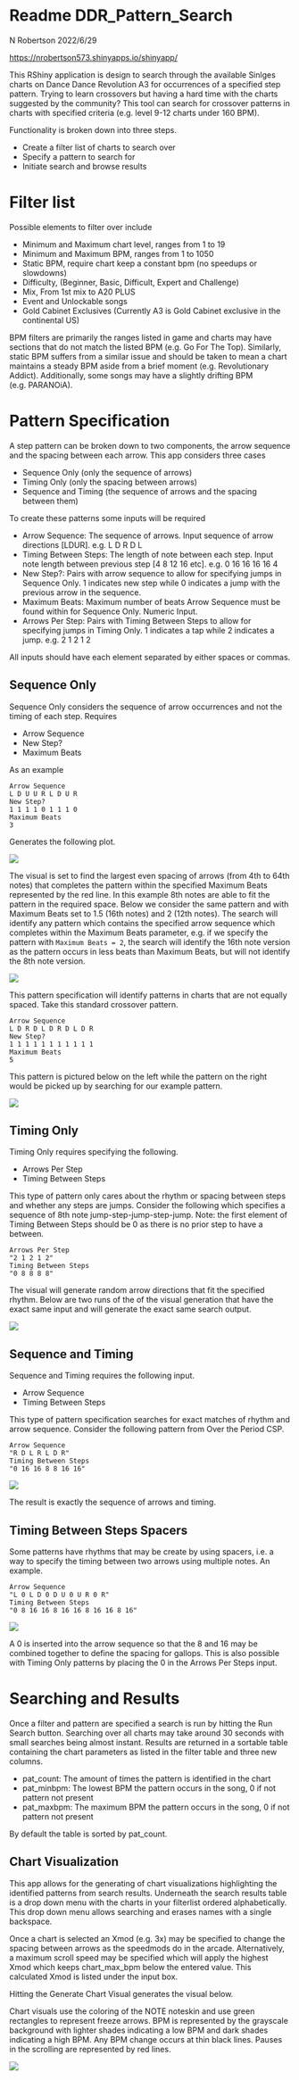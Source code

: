 Readme DDR_Pattern_Search
================
N Robertson
2022/6/29

<https://nrobertson573.shinyapps.io/shinyapp/>

This RShiny application is design to search through the available
Sinlges charts on Dance Dance Revolution A3 for occurrences of a
specified step pattern. Trying to learn crossovers but having a hard
time with the charts suggested by the community? This tool can search
for crossover patterns in charts with specified criteria (e.g. level
9-12 charts under 160 BPM).

Functionality is broken down into three steps.

-   Create a filter list of charts to search over
-   Specify a pattern to search for
-   Initiate search and browse results

# Filter list

Possible elements to filter over include

-   Minimum and Maximum chart level, ranges from 1 to 19
-   Minimum and Maximum BPM, ranges from 1 to 1050
-   Static BPM, require chart keep a constant bpm (no speedups or
    slowdowns)
-   Difficulty, (Beginner, Basic, Difficult, Expert and Challenge)
-   Mix, From 1st mix to A20 PLUS
-   Event and Unlockable songs
-   Gold Cabinet Exclusives (Currently A3 is Gold Cabinet exclusive in
    the continental US)

BPM filters are primarily the ranges listed in game and charts may have
sections that do not match the listed BPM (e.g. Go For The Top).
Similarly, static BPM suffers from a similar issue and should be taken
to mean a chart maintains a steady BPM aside from a brief moment
(e.g. Revolutionary Addict). Additionally, some songs may have a
slightly drifting BPM (e.g. PARANOiA).

# Pattern Specification

A step pattern can be broken down to two components, the arrow sequence
and the spacing between each arrow. This app considers three cases

-   Sequence Only (only the sequence of arrows)
-   Timing Only (only the spacing between arrows)
-   Sequence and Timing (the sequence of arrows and the spacing between
    them)

To create these patterns some inputs will be required

-   Arrow Sequence: The sequence of arrows. Input sequence of arrow
    directions \[LDUR\]. e.g. L D R D L
-   Timing Between Steps: The length of note between each step. Input
    note length between previous step \[4 8 12 16 etc\]. e.g. 0 16 16 16
    16 4
-   New Step?: Pairs with arrow sequence to allow for specifying jumps
    in Sequence Only. 1 indicates new step while 0 indicates a jump with
    the previous arrow in the sequence.
-   Maximum Beats: Maximum number of beats Arrow Sequence must be found
    within for Sequence Only. Numeric Input.
-   Arrows Per Step: Pairs with Timing Between Steps to allow for
    specifying jumps in Timing Only. 1 indicates a tap while 2 indicates
    a jump. e.g. 2 1 2 1 2

All inputs should have each element separated by either spaces or
commas.

## Sequence Only

Sequence Only considers the sequence of arrow occurrences and not the
timing of each step. Requires

-   Arrow Sequence
-   New Step?
-   Maximum Beats

As an example

    Arrow Sequence
    L D U U R L D U R
    New Step?
    1 1 1 1 0 1 1 1 0
    Maximum Beats
    3

Generates the following plot.

![](readme_files/figure-gfm/SO_chunk_1-1.png)<!-- -->

The visual is set to find the largest even spacing of arrows (from 4th
to 64th notes) that completes the pattern within the specified Maximum
Beats represented by the red line. In this example 8th notes are able to
fit the pattern in the required space. Below we consider the same
pattern and with Maximum Beats set to 1.5 (16th notes) and 2 (12th
notes). The search will identify any pattern which contains the
specified arrow sequence which completes within the Maximum Beats
parameter, e.g. if we specify the pattern with `Maximum Beats = 2`, the
search will identify the 16th note version as the pattern occurs in less
beats than Maximum Beats, but will not identify the 8th note version.

![](readme_files/figure-gfm/SO_chunk_2-1.png)<!-- -->

This pattern specification will identify patterns in charts that are not
equally spaced. Take this standard crossover pattern.

    Arrow Sequence
    L D R D L D R D L D R
    New Step?
    1 1 1 1 1 1 1 1 1 1 1
    Maximum Beats
    5

This pattern is pictured below on the left while the pattern on the
right would be picked up by searching for our example pattern.

![](readme_files/figure-gfm/SO_chunk_3-1.png)<!-- -->

## Timing Only

Timing Only requires specifying the following.

-   Arrows Per Step
-   Timing Between Steps

This type of pattern only cares about the rhythm or spacing between
steps and whether any steps are jumps. Consider the following which
specifies a sequence of 8th note jump-step-jump-step-jump. Note: the
first element of Timing Between Steps should be 0 as there is no prior
step to have a between.

    Arrows Per Step
    "2 1 2 1 2"
    Timing Between Steps
    "0 8 8 8 8"

The visual will generate random arrow directions that fit the specified
rhythm. Below are two runs of the of the visual generation that have the
exact same input and will generate the exact same search output.

![](readme_files/figure-gfm/to_chunk_1-1.png)<!-- -->

## Sequence and Timing

Sequence and Timing requires the following input.

-   Arrow Sequence
-   Timing Between Steps

This type of pattern specification searches for exact matches of rhythm
and arrow sequence. Consider the following pattern from Over the Period
CSP.

    Arrow Sequence
    "R D L R L D R"
    Timing Between Steps
    "0 16 16 8 8 16 16"

![](readme_files/figure-gfm/st_chunk_1-1.png)<!-- -->

The result is exactly the sequence of arrows and timing.

## Timing Between Steps Spacers

Some patterns have rhythms that may be create by using spacers, i.e. a
way to specify the timing between two arrows using multiple notes. An
example.

    Arrow Sequence
    "L 0 L D 0 D U 0 U R 0 R"
    Timing Between Steps
    "0 8 16 16 8 16 16 8 16 16 8 16"

![](readme_files/figure-gfm/spacer_chunk_1-1.png)<!-- -->

A 0 is inserted into the arrow sequence so that the 8 and 16 may be
combined together to define the spacing for gallops. This is also
possible with Timing Only patterns by placing the 0 in the Arrows Per
Steps input.

# Searching and Results

Once a filter and pattern are specified a search is run by hitting the
Run Search button. Searching over all charts may take around 30 seconds
with small searches being almost instant. Results are returned in a
sortable table containing the chart parameters as listed in the filter
table and three new columns.

-   pat_count: The amount of times the pattern is identified in the
    chart
-   pat_minbpm: The lowest BPM the pattern occurs in the song, 0 if not
    pattern not present
-   pat_maxbpm: The maximum BPM the pattern occurs in the song, 0 if not
    pattern not present

By default the table is sorted by pat_count.

## Chart Visualization

This app allows for the generating of chart visualizations highlighting
the identified patterns from search results. Underneath the search
results table is a drop down menu with the charts in your filterlist
ordered alphabetically. This drop down menu allows searching and erases
names with a single backspace.

Once a chart is selected an Xmod (e.g. 3x) may be specified to change
the spacing between arrows as the speedmods do in the arcade.
Alternatively, a maximum scroll speed may be specified which will apply
the highest Xmod which keeps chart_max_bpm below the entered value. This
calculated Xmod is listed under the input box.

Hitting the Generate Chart Visual generates the visual below.

Chart visuals use the coloring of the NOTE noteskin and use green
rectangles to represent freeze arrows. BPM is represented by the
grayscale background with lighter shades indicating a low BPM and dark
shades indicating a high BPM. Any BPM change occurs at thin black lines.
Pauses in the scrolling are represented by red lines.

![](readme_files/figure-gfm/chart_visual-1.png)<!-- -->
